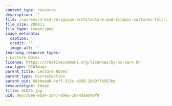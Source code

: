 ```yaml
---
content_type: resource
description: ''
file: /courses/4-614-religious-architecture-and-islamic-cultures-fall-2002/866736e60ba41d47d0e61874daad40f0_SLD25.jpg
file_size: 286811
file_type: image/jpeg
image_metadata:
  caption: ''
  credit: ''
  image-alt: ''
learning_resource_types:
- Lecture Notes
license: https://creativecommons.org/licenses/by-nc-sa/4.0/
ocw_type: OCWImage
parent_title: Lecture Notes
parent_type: CourseSection
parent_uid: 68abeaab-4eff-532c-e858-18d3ffb567bd
resourcetype: Image
title: SLD25.jpg
uid: 866736e6-0ba4-1d47-d0e6-1874daad40f0
---
```

